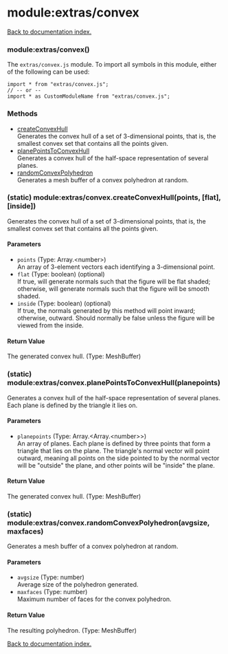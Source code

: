 # module:extras/convex

[Back to documentation index.](index.md)

<a name='extras_convex'></a>
### module:extras/convex()

The <code>extras/convex.js</code> module.
To import all symbols in this module, either of the following can be used:

    import * from "extras/convex.js";
    // -- or --
    import * as CustomModuleName from "extras/convex.js";

### Methods

* [createConvexHull](#extras_convex.createConvexHull)<br>Generates the convex hull of a set of 3-dimensional points, that is, the smallest convex set
that contains all the points given.
* [planePointsToConvexHull](#extras_convex.planePointsToConvexHull)<br>Generates a convex hull of the half-space representation
of several planes.
* [randomConvexPolyhedron](#extras_convex.randomConvexPolyhedron)<br>Generates a mesh buffer of a convex polyhedron at random.

<a name='extras_convex.createConvexHull'></a>
### (static) module:extras/convex.createConvexHull(points, [flat], [inside])

Generates the convex hull of a set of 3-dimensional points, that is, the smallest convex set
that contains all the points given.

#### Parameters

* `points` (Type: Array.&lt;number>)<br>An array of 3-element vectors each identifying a 3-dimensional point.
* `flat` (Type: boolean) (optional)<br>If true, will generate normals such that the figure will be flat shaded; otherwise, will generate normals such that the figure will be smooth shaded.
* `inside` (Type: boolean) (optional)<br>If true, the normals generated by this method will point inward; otherwise, outward. Should normally be false unless the figure will be viewed from the inside.

#### Return Value

The generated convex hull. (Type: MeshBuffer)

<a name='extras_convex.planePointsToConvexHull'></a>
### (static) module:extras/convex.planePointsToConvexHull(planepoints)

Generates a convex hull of the half-space representation
of several planes. Each plane is defined by the triangle it lies on.

#### Parameters

* `planepoints` (Type: Array.&lt;Array.&lt;number>>)<br>An array of planes. Each plane is defined by three points that form a triangle that lies on the plane. The triangle's normal vector will point outward, meaning all points on the side pointed to by the normal vector will be "outside" the plane, and other points will be "inside" the plane.

#### Return Value

The generated convex hull. (Type: MeshBuffer)

<a name='extras_convex.randomConvexPolyhedron'></a>
### (static) module:extras/convex.randomConvexPolyhedron(avgsize, maxfaces)

Generates a mesh buffer of a convex polyhedron at random.

#### Parameters

* `avgsize` (Type: number)<br>Average size of the polyhedron generated.
* `maxfaces` (Type: number)<br>Maximum number of faces for the convex polyhedron.

#### Return Value

The resulting polyhedron. (Type: MeshBuffer)

[Back to documentation index.](index.md)
